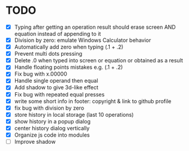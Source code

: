 # TODO

- [x] Typing after getting an operation result should erase screen AND
      equation instead of appending to it
- [x] Division by zero: emulate Windows Calculator behavior
- [x] Automatically add zero when typing (.1 + .2)
- [x] Prevent multi dots pressing
- [x] Delete .0 when typed into screen or equation or obtained as a result
- [x] Handle floating points mistakes e.g. (.1 + .2)
- [x] Fix bug with x.00000
- [x] Handle single operand then equal
- [x] Add shadow to give 3d-like effect
- [x] Fix bug with repeated equal presses
- [x] write some short info in footer: copyright & link to github profile
- [x] fix bug with division by zero
- [x] store history in local storage (last 10 operations)
- [x] show history in a popup dialog
- [x] center history dialog vertically
- [x] Organize js code into modules
- [ ] Improve shadow